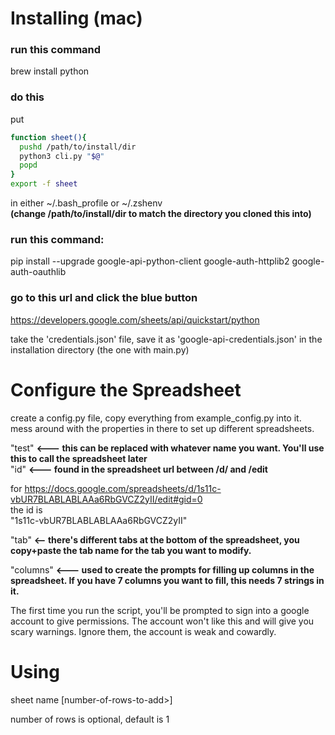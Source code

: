 # Installing (mac)

### run this command
brew install python


### do this
put   
```bash
function sheet(){
  pushd /path/to/install/dir
  python3 cli.py "$@"
  popd
}
export -f sheet
```

in either ~/.bash_profile or ~/.zshenv  
**(change /path/to/install/dir to match the directory you cloned this into)**

### run this command:
pip install --upgrade google-api-python-client google-auth-httplib2 google-auth-oauthlib


### go to this url and click the blue button
https://developers.google.com/sheets/api/quickstart/python

take the 'credentials.json' file, 
save it as 'google-api-credentials.json' in the installation directory (the one with main.py)

# Configure the Spreadsheet

create a config.py file, copy everything from example_config.py into it.  
mess around with the properties in there to set up different spreadsheets.  

"test" **<--- this can be replaced with whatever name you want. You'll use this to call the spreadsheet later**  
"id" **<--- found in the spreadsheet url between /d/ and /edit**  

for 
https://docs.google.com/spreadsheets/d/1s11c-vbUR7BLABLABLAAa6RbGVCZ2yII/edit#gid=0  
the id is  
"1s11c-vbUR7BLABLABLAAa6RbGVCZ2yII"  

"tab" **<-- there's different tabs at the bottom of the spreadsheet, you copy+paste the tab name for the tab you want to modify.**  

"columns" **<--- used to create the prompts for filling up columns in the spreadsheet. If you have 7 columns you want to fill, this needs 7 strings in it.**  

The first time you run the script, you'll be prompted to sign into a google account to give permissions. The account won't like this and will give you scary warnings. Ignore them, the account is weak and cowardly.


# Using

sheet name [number-of-rows-to-add>]  

number of rows is optional, default is 1


